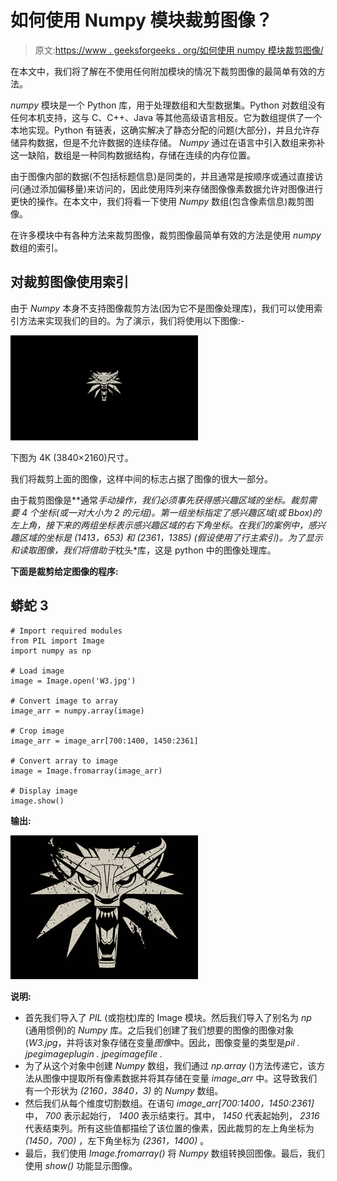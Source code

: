 # 如何使用 Numpy 模块裁剪图像？

> 原文:[https://www . geeksforgeeks . org/如何使用 numpy 模块裁剪图像/](https://www.geeksforgeeks.org/how-to-crop-an-image-using-the-numpy-module/)

在本文中，我们将了解在不使用任何附加模块的情况下裁剪图像的最简单有效的方法。

*numpy* 模块是一个 Python 库，用于处理数组和大型数据集。Python 对数组没有任何本机支持，这与 C、C++、Java 等其他高级语言相反。它为数组提供了一个本地实现。Python 有链表，这确实解决了静态分配的问题(大部分)，并且允许存储异构数据，但是不允许数据的连续存储。 *Numpy* 通过在语言中引入数组来弥补这一缺陷，数组是一种同构数据结构，存储在连续的内存位置。

由于图像内部的数据(不包括标题信息)是同类的，并且通常是按顺序或通过直接访问(通过添加偏移量)来访问的，因此使用阵列来存储图像像素数据允许对图像进行更快的操作。在本文中，我们将看一下使用 *Numpy* 数组(包含像素信息)裁剪图像。

在许多模块中有各种方法来裁剪图像，裁剪图像最简单有效的方法是使用 *numpy* 数组的索引。

## **对裁剪图像使用索引**

由于 *Numpy* 本身不支持图像裁剪方法(因为它不是图像处理库)，我们可以使用索引方法来实现我们的目的。为了演示，我们将使用以下图像:-

![](img/ae42542ba7d2de9297c36046b4cdb11a.png)

下图为 4K (3840×2160)尺寸。

我们将裁剪上面的图像，这样中间的标志占据了图像的很大一部分。

由于裁剪图像是**通常*手动操作，我们必须事先获得感兴趣区域的坐标。裁剪需要 4 个坐标(或一对大小为 2 的元组)。第一组坐标指定了感兴趣区域(或 Bbox)的左上角，接下来的两组坐标表示感兴趣区域的右下角坐标。在我们的案例中，感兴趣区域的坐标是 *(1413，653)* 和 *(2361，1385)* (假设使用了行主索引)。为了显示和读取图像，我们将借助于*枕头*库，这是 python 中的图像处理库。

**下面是裁剪给定图像的程序:**

## 蟒蛇 3

```
# Import required modules
from PIL import Image
import numpy as np

# Load image
image = Image.open('W3.jpg')

# Convert image to array
image_arr = numpy.array(image)

# Crop image
image_arr = image_arr[700:1400, 1450:2361]

# Convert array to image
image = Image.fromarray(image_arr)

# Display image
image.show()
```

**输出:**

![](img/d1d2239a40d815c7365b4a6b66e227f8.png)

**说明:**

*   首先我们导入了 *PIL* (或抱枕)库的 Image 模块。然后我们导入了别名为 *np* (通用惯例)的 *Numpy* 库。之后我们创建了我们想要的图像的图像对象(*W3.jpg*，并将该对象存储在变量*图像*中。因此，图像变量的类型是*pil . jpegimageplugin . jpegimagefile .*
*   为了从这个对象中创建 *Numpy* 数组，我们通过 *np.array* ()方法传递它，该方法从图像中提取所有像素数据并将其存储在变量 *image_arr* 中。这导致我们有一个形状为 *(2160，3840，3)* 的 *Numpy* 数组。
*   然后我们从每个维度切割数组。在语句 *image_arr[700:1400，1450:2361]* 中， *700* 表示起始行， *1400* 表示结束行。其中， *1450* 代表起始列， *2316* 代表结束列。所有这些值都描绘了该位置的像素，因此裁剪的左上角坐标为 *(1450，700)* ，左下角坐标为 *(2361，1400)* 。
*   最后，我们使用 *Image.fromarray()* 将 *Numpy* 数组转换回图像。最后，我们使用 *show()* 功能显示图像。